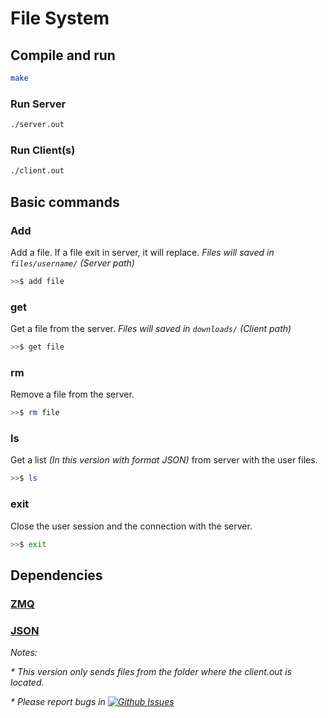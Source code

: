# File System

## Compile and run

```bash
make
```
### Run Server

```bash
./server.out
```

### Run Client(s)
```bash
./client.out
```

## Basic commands

### Add
Add a file. If a file exit in server, it will replace.
_Files will saved in `files/username/` (Server path)_
```bash
>>$ add file
```

### get
Get a file from the server.
_Files will saved in `downloads/` (Client path)_
```bash
>>$ get file
```

### rm
Remove a file from the server.
```bash
>>$ rm file
```

### ls
Get a list _(In this version with format JSON)_ from server with the user files.
```bash
>>$ ls
```

### exit

Close the user session and the connection with the server.

```bash
>>$ exit
```

## Dependencies

### [ZMQ](https://github.com/zeromq/zmqpp)

### [JSON](https://github.com/nlohmann/json)

_Notes:_

_* This version only sends files from the folder where the client.out is located._

_* Please report bugs in [![Github Issues](https://img.shields.io/github/issues/aerendon/client-server.svg)](http://github.com/aerendon/client-server/issues)_ 
